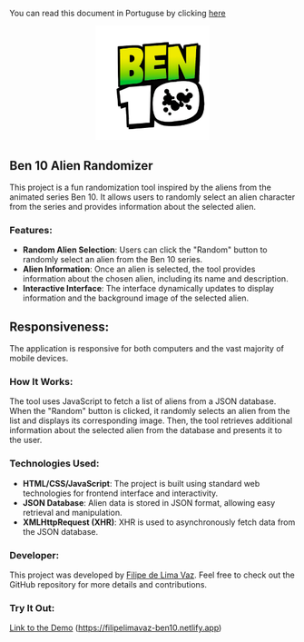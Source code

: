 You can read this document in Portuguse by clicking [here](./README.md)

<p align="center">
  <img src="assets/imgs/logo.png" width="200px" alt="Ben 10 logo">
</p>

## Ben 10 Alien Randomizer

This project is a fun randomization tool inspired by the aliens from the animated series Ben 10. It allows users to randomly select an alien character from the series and provides information about the selected alien.

### Features:

- **Random Alien Selection**: Users can click the "Random" button to randomly select an alien from the Ben 10 series.
- **Alien Information**: Once an alien is selected, the tool provides information about the chosen alien, including its name and description.
- **Interactive Interface**: The interface dynamically updates to display information and the background image of the selected alien.

## Responsiveness:
The application is responsive for both computers and the vast majority of mobile devices.

### How It Works:

The tool uses JavaScript to fetch a list of aliens from a JSON database. When the "Random" button is clicked, it randomly selects an alien from the list and displays its corresponding image. Then, the tool retrieves additional information about the selected alien from the database and presents it to the user.

### Technologies Used:

- **HTML/CSS/JavaScript**: The project is built using standard web technologies for frontend interface and interactivity.
- **JSON Database**: Alien data is stored in JSON format, allowing easy retrieval and manipulation.
- **XMLHttpRequest (XHR)**: XHR is used to asynchronously fetch data from the JSON database.

### Developer:

This project was developed by [Filipe de Lima Vaz](https://www.linkedin.com/in/filipe-de-lima-vaz/). Feel free to check out the GitHub repository for more details and contributions.

### Try It Out:

[Link to the Demo](#) (https://filipelimavaz-ben10.netlify.app)
